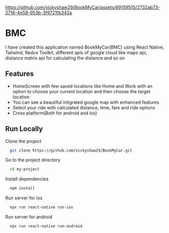 

https://github.com/vickyshaw29/BookMyCar/assets/69159515/2732ab73-2716-4e58-953b-3f9721fb342a


# BMC
I have created this application named BookMyCar(BMC) using React Native, Tailwind, Redux Toolkit, different apis of google cloud like maps api, distance matrix api for calculating the distance and so on
## Features
- HomeScreen with few saved locations like Home and Work with an option to choose your current location and then choose the target location
- You can see a beautiful intigrated google map with enhanced features
- Select your ride with calculated distance, time, fare and ride options
- Cross platform(Both for android and ios)

  





  
## Run Locally

Clone the project

```bash
  git clone https://github.com/vickyshaw29/BookMyCar.git
```
Go to the project directory

```bash
  cd my-project
```

Install dependencies

```bash
  npm install
```

Run server for ios

```bash
  npx run react-native run-ios
```
Run server for android
```bash
  npx run react-native run-android
```


  
  
